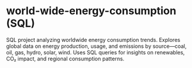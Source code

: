 # world-wide-energy-consumption (SQL)
SQL project analyzing worldwide energy consumption trends. Explores global data on energy production, usage, and emissions by source—coal, oil, gas, hydro, solar, wind. Uses SQL queries for insights on renewables, CO₂ impact, and regional consumption patterns.
